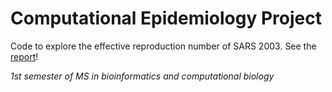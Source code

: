# Computational Epidemiology Project
Code to explore the effective reproduction number of SARS 2003. See the [report](https://github.com/lieselty/computational_epidemiology_project/blob/main/Report_OrianeKopp.pdf)!

*1st semester of MS in bioinformatics and computational biology*

